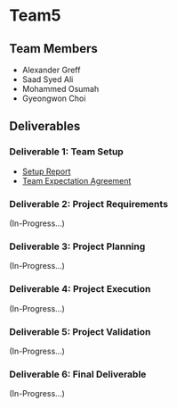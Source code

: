 # Team5

## Team Members
* Alexander Greff
* Saad Syed Ali
* Mohammed Osumah
* Gyeongwon Choi

## Deliverables

### Deliverable 1: Team Setup
* [Setup Report](deliverable1/Deliverable_1.pdf)
* [Team Expectation Agreement](deliverable1/Team_Expectation_Agreement.pdf)

### Deliverable 2: Project Requirements
(In-Progress...)

### Deliverable 3: Project Planning
(In-Progress...)

### Deliverable 4: Project Execution
(In-Progress...)

### Deliverable 5: Project Validation
(In-Progress...)

### Deliverable 6: Final Deliverable
(In-Progress...)
